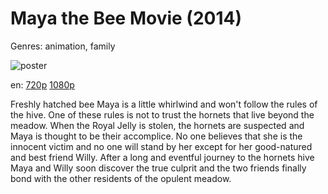# Maya the Bee Movie (2014)

Genres: animation, family

![poster](http://image.tmdb.org/t/p/w500/wgcyY5jcEdMODovQwAO9cf2DAeU.jpg)

en:
  [720p](magnet:?xt=urn:btih:e541077bd1956adb15849d4d51e78db3aa77cef6&dn=Maya+the+Bee+Movie+(2014)&tr=udp%3A%2F%2Ftracker.yify-torrents.com%2Fannounce&tr=udp%3A%2F%2Fopen.demonii.com%3A1337&tr=udp%3A%2F%2Fexodus.desync.com%3A6969&tr=udp%3A%2F%2Ftracker.istole.it%3A80&tr=udp%3A%2F%2Ftracker.publicbt.com%3A80&tr=udp%3A%2F%2Ftracker.openbittorrent.com%3A80&tr=udp%3A%2F%2Ftracker.leechers-paradise.org%3A6969&tr=udp%3A%2F%2F9.rarbg.com%3A2710&tr=udp%3A%2F%2Fp4p.arenabg.ch%3A1337&tr=udp%3A%2F%2Fp4p.arenabg.com%3A1337&tr=udp%3A%2F%2Ftracker.coppersurfer.tk%3A6969)
  [1080p](magnet:?xt=urn:btih:d856e3b0ec6c5ad18822871cf79b468e4abdf2c1&dn=Maya+the+Bee+Movie+%282014%29+1080p+BrRip+x264+-+YIFY&tr=udp%3A%2F%2Ftracker.openbittorrent.com%3A80%2Fannounce&tr=udp%3A%2F%2Fglotorrents.pw%3A6969%2Fannounce&tr=udp%3A%2F%2Ftracker.openbittorrent.com%3A80%2Fannounce&tr=udp%3A%2F%2Ftracker.opentrackr.org%3A1337%2Fannounce&tr=udp%3A%2F%2Fzer0day.to%3A1337%2Fannounce&tr=udp%3A%2F%2Ftracker.coppersurfer.tk%3A6969%2Fannounce)
  


Freshly hatched bee Maya is a little whirlwind and won't follow the rules of the hive. One of these rules is not to trust the hornets that live beyond the meadow. When the Royal Jelly is stolen, the hornets are suspected and Maya is thought to be their accomplice. No one believes that she is the innocent victim and no one will stand by her except for her good-natured and best friend Willy. After a long and eventful journey to the hornets hive Maya and Willy soon discover the true culprit and the two friends finally bond with the other residents of the opulent meadow.
